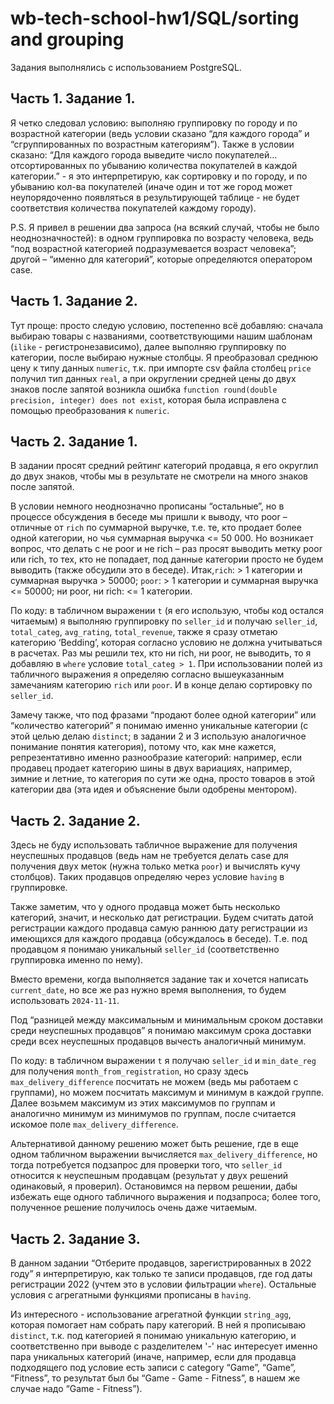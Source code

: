 # wb-tech-school-hw1/SQL/sorting and grouping

Задания выполнялись с использованием PostgreSQL.

## Часть 1. Задание 1.
Я четко следовал условию: выполняю группировку по городу и по возрастной категории (ведь условии сказано “для каждого города” и “сгруппированных по возрастным категориям”). Также в условии сказано: “Для каждого города выведите число покупателей… отсортированных по убыванию количества покупателей в каждой категории.” - я это интерпретирую, как сортировку и по городу, и по убыванию кол-ва покупателей (иначе один и тот же город может неупорядоченно появляться в результирующей таблице - не будет соответствия количества покупателей каждому городу). 

P.S. Я привел в решении два запроса (на всякий случай, чтобы не было неоднозначностей): в одном группировка по возрасту человека, ведь “под возрастной категорией подразумевается возраст человека”; другой – “именно для категорий”, которые определяются оператором case.

## Часть 1. Задание 2.
Тут проще: просто следую условию, постепенно всё добавляю: сначала выбираю товары с названиями, соответствующими нашим шаблонам (`ilike` - регистронезависимо), далее выполняю группировку по категории, после выбираю нужные столбцы. Я преобразовал среднюю цену к типу данных `numeric`, т.к. при импорте csv файла столбец `price` получил тип данных `real`, а при округлении средней цены до двух знаков после запятой возникла ошибка `function round(double precision, integer) does not exist`, которая была исправлена с помощью преобразования к `numeric`.

## Часть 2. Задание 1. 
В задании просят средний рейтинг категорий продавца, я его округлил до двух знаков, чтобы мы в результате не смотрели на много знаков после запятой. 

В условии немного неоднозначно прописаны “остальные”, но в процессе обсуждения в беседе мы пришли к выводу, что poor – отличные от `rich` по суммарной выручке, т.е. те, кто продает более одной категории, но чья суммарная выручка <= 50 000. Но возникает вопрос, что делать с не poor и не rich – раз просят выводить метку poor или rich, то тех, кто не попадает, под данные категории просто не будем выводить (также обсудили это в беседе). Итак,`rich`: > 1 категории и суммарная выручка > 50000; `poor`: > 1 категории и суммарная выручка <= 50000; ни poor, ни rich: <= 1 категории. 

По коду: в табличном выражении `t` (я его использую, чтобы код остался читаемым) я выполняю группировку по `seller_id` и получаю `seller_id`, `total_categ`, `avg_rating`, `total_revenue`, также я сразу отметаю категорию ‘Bedding’, которая согласно условию не должна учитываться в расчетах. Раз мы решили тех, кто ни rich, ни poor, не выводить, то я добавляю в `where` условие `total_categ > 1`. При использовании полей из табличного выражения я определяю согласно вышеуказанным замечаниям категорию `rich` или `poor`. И в конце делаю сортировку по `seller_id`.

Замечу также, что под фразами “продают более одной категории” или “количество категорий” я понимаю именно уникальные категории (с этой целью делаю `distinct`; в задании 2 и 3 использую аналогичное понимание понятия категория), потому что, как мне кажется, репрезентативно именно разнообразие категорий: например, если продавец продает категорию шины в двух вариациях, например, зимние и летние, то категория по сути же одна, просто товаров в этой категории два (эта идея и объяснение были одобрены ментором).

## Часть 2. Задание 2.
Здесь не буду использовать табличное выражение для получения неуспешных продавцов (ведь нам не требуется делать case для получения двух меток (нужна только метка `poor`) и вычислять кучу столбцов). Таких продавцов определяю через условие `having` в группировке.

Также заметим, что у одного продавца может быть несколько категорий, значит, и несколько дат регистрации. Будем считать датой регистрации каждого продавца самую раннюю дату регистрации из имеющихся для каждого продавца (обсуждалось в беседе). Т.е. под продавцом я понимаю уникальный `seller_id` (соответственно группировка именно по нему). 

Вместо времени, когда выполняется задание так и хочется написать `current_date`, но все же раз нужно время выполнения, то будем использовать `2024-11-11`.

Под “разницей между максимальным и минимальным сроком доставки среди неуспешных продавцов” я понимаю максимум срока доставки среди всех неуспешных продавцов вычесть аналогичный минимум.

По коду: в табличном выражении `t` я получаю `seller_id` и `min_date_reg` для получения `month_from_registration`, но сразу здесь `max_delivery_difference` посчитать не можем (ведь мы работаем с группами), но можем посчитать максимум и минимум в каждой группе. Далее возьмем максимум из этих максимумов по группам и аналогично минимум из минимумов по группам, после считается искомое поле `max_delivery_difference`. 

Альтернативой данному решению может быть решение, где в еще одном табличном выражении вычисляется `max_delivery_difference`, но тогда потребуется подзапрос для проверки того, что `seller_id` относится к неуспешным продавцам (результат у двух решений одинаковый, я проверил). Остановимся на первом решении, дабы избежать еще одного табличного выражения и подзапроса; более того, полученное решение получилось очень даже читаемым.

## Часть 2. Задание 3.
В данном задании “Отберите продавцов, зарегистрированных в 2022 году” я интерпретирую, как только те записи продавцов, где год даты регистрации 2022 (учтем это в условии фильтрации `where`). Остальные условия с агрегатными функциями прописаны в `having`.

Из интересного - использование агрегатной функции `string_agg`, которая помогает нам собрать пару категорий. В ней я прописываю `distinct`, т.к. под категорией я понимаю уникальную категорию, и соответственно при выводе с разделителем '-' нас интересует именно пара уникальных категорий (иначе, например, если для продавца подходящего под условие есть записи с category “Game”, “Game”, “Fitness”, то результат был бы “Game - Game - Fitness”, в нашем же случае надо “Game - Fitness”).
